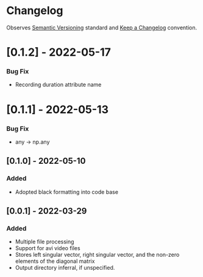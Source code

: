 # Changelog

Observes [Semantic Versioning](https://semver.org/spec/v2.0.0.html) standard and [Keep a Changelog](https://keepachangelog.com/en/1.0.0/) convention.


# [0.1.2] - 2022-05-17
### Bug Fix
- Recording duration attribute name

# [0.1.1] - 2022-05-13
### Bug Fix
- any -> np.any

## [0.1.0] - 2022-05-10
### Added
- Adopted black formatting into code base

## [0.0.1] - 2022-03-29
### Added
- Multiple file processing
- Support for avi video files
- Stores left singular vector, right singular vector, and the non-zero elements of the diagonal matrix
- Output directory inferral, if unspecified.

